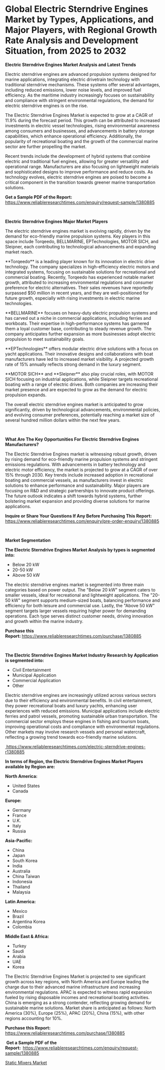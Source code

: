 <p><h1>Global Electric Sterndrive Engines Market by Types, Applications, and Major Players, with Regional Growth Rate Analysis and Development Situation, from 2025 to 2032</h1></p><p><strong>Electric Sterndrive Engines Market Analysis and Latest Trends</strong></p>
<p><p>Electric sterndrive engines are advanced propulsion systems designed for marine applications, integrating electric drivetrain technology with traditional sterndrive mechanisms. These systems offer several advantages, including reduced emissions, lower noise levels, and improved fuel efficiency. As the maritime industry increasingly focuses on sustainability and compliance with stringent environmental regulations, the demand for electric sterndrive engines is on the rise.</p><p>The Electric Sterndrive Engines Market is expected to grow at a CAGR of 11.9% during the forecast period. This growth can be attributed to increased investments in electric vessel technologies, rising environmental awareness among consumers and businesses, and advancements in battery storage capabilities, which enhance operational efficiency. Additionally, the popularity of recreational boating and the growth of the commercial marine sector are further propelling the market.</p><p>Recent trends include the development of hybrid systems that combine electric and traditional fuel engines, allowing for greater versatility and operational range. Manufacturers are also focusing on lightweight materials and sophisticated designs to improve performance and reduce costs. As technology evolves, electric sterndrive engines are poised to become a critical component in the transition towards greener marine transportation solutions.</p></p>
<p><strong>Get a Sample PDF of the Report:&nbsp;</strong> <a href="https://www.reliableresearchtimes.com/enquiry/request-sample/1380885?utm_campaign=2931&utm_medium=2&utm_source=Github&utm_content=ia&utm_term=11042025&utm_id=electric-sterndrive-engines">https://www.reliableresearchtimes.com/enquiry/request-sample/1380885</a></p>
<p>&nbsp;</p>
<p><strong>Electric Sterndrive Engines Major Market Players</strong></p>
<p><p>The electric sterndrive engines market is evolving rapidly, driven by the demand for eco-friendly marine propulsion systems. Key players in this space include Torqeedo, BELLMARINE, EPTechnologies, MOTOR SICH, and Sleipner, each contributing to technological advancements and expanding market reach.</p><p>**Torqeedo** is a leading player known for its innovation in electric drive technology. The company specializes in high-efficiency electric motors and integrated systems, focusing on sustainable solutions for recreational and commercial boating. Recently, Torqeedo has experienced notable market growth, attributed to increasing environmental regulations and consumer preference for electric alternatives. Their sales revenues have reportedly surpassed $50 million in recent years, and they are well-positioned for future growth, especially with rising investments in electric marine technologies.</p><p>**BELLMARINE** focuses on heavy-duty electric propulsion systems and has carved out a niche in commercial applications, including ferries and workboats. Their expertise in high-performance systems has garnered them a loyal customer base, contributing to steady revenue growth. The company anticipates further expansion as more businesses adopt electric propulsion to meet sustainability goals.</p><p>**EPTechnologies** offers modular electric drive solutions with a focus on yacht applications. Their innovative designs and collaborations with boat manufacturers have led to increased market visibility. A projected growth rate of 15% annually reflects strong demand in the luxury segment.</p><p>**MOTOR SICH** and **Sleipner** also play crucial roles, with MOTOR SICH focusing on industrial applications, while Sleipner targets recreational boating with a range of electric drives. Both companies are increasing their market presence and are expected to grow as the demand for electric propulsion expands.</p><p>The overall electric sterndrive engines market is anticipated to grow significantly, driven by technological advancements, environmental policies, and evolving consumer preferences, potentially reaching a market size of several hundred million dollars within the next few years.</p></p>
<p>&nbsp;</p>
<p><strong>What Are The Key Opportunities For Electric Sterndrive Engines Manufacturers?</strong></p>
<p><p>The Electric Sterndrive Engines market is witnessing robust growth, driven by rising demand for eco-friendly marine propulsion systems and stringent emissions regulations. With advancements in battery technology and electric motor efficiency, the market is projected to grow at a CAGR of over 15% through 2030. Key trends include increased adoption in recreational boating and commercial vessels, as manufacturers invest in electric solutions to enhance performance and sustainability. Major players are focusing on R&D and strategic partnerships to innovate product offerings. The future outlook indicates a shift towards hybrid systems, further bolstering market expansion and providing diverse solutions for marine applications.</p></p>
<p><strong>Inquire or Share Your Questions If Any Before Purchasing This Report:</strong> <a href="https://www.reliableresearchtimes.com/enquiry/pre-order-enquiry/1380885?utm_campaign=2931&utm_medium=2&utm_source=Github&utm_content=ia&utm_term=11042025&utm_id=electric-sterndrive-engines">https://www.reliableresearchtimes.com/enquiry/pre-order-enquiry/1380885</a></p>
<p>&nbsp;</p>
<p><strong>Market Segmentation</strong></p>
<p><strong>The Electric Sterndrive Engines Market Analysis by types is segmented into:</strong></p>
<p><ul><li>Below 20 kW</li><li>20-50 kW</li><li>Above 50 kW</li></ul></p>
<p><p>The electric sterndrive engines market is segmented into three main categories based on power output. The "Below 20 kW" segment caters to smaller vessels, ideal for recreational and lightweight applications. The "20-50 kW" segment supports medium-sized boats, balancing performance and efficiency for both leisure and commercial use. Lastly, the "Above 50 kW" segment targets larger vessels requiring higher power for demanding operations. Each type serves distinct customer needs, driving innovation and growth within the marine industry.</p></p>
<p><strong>Purchase this Report:&nbsp;</strong><a href="https://www.reliableresearchtimes.com/purchase/1380885?utm_campaign=2931&utm_medium=2&utm_source=Github&utm_content=ia&utm_term=11042025&utm_id=electric-sterndrive-engines">https://www.reliableresearchtimes.com/purchase/1380885</a></p>
<p>&nbsp;</p>
<p><strong>The Electric Sterndrive Engines Market Industry Research by Application is segmented into:</strong></p>
<p><ul><li>Civil Entertainment</li><li>Municipal Application</li><li>Commercial Application</li><li>Other</li></ul></p>
<p><p>Electric sterndrive engines are increasingly utilized across various sectors due to their efficiency and environmental benefits. In civil entertainment, they power recreational boats and luxury yachts, enhancing user experiences with reduced emissions. Municipal applications include electric ferries and patrol vessels, promoting sustainable urban transportation. The commercial sector employs these engines in fishing and tourism boats, improving operational costs and compliance with environmental regulations. Other markets may involve research vessels and personal watercraft, reflecting a growing trend towards eco-friendly marine solutions.</p></p>
<p><a href="https://www.reliableresearchtimes.com/electric-sterndrive-engines-r1380885?utm_campaign=2931&utm_medium=2&utm_source=Github&utm_content=ia&utm_term=11042025&utm_id=electric-sterndrive-engines">&nbsp;https://www.reliableresearchtimes.com/electric-sterndrive-engines-r1380885</a></p>
<p><strong>In terms of Region, the Electric Sterndrive Engines Market Players available by Region are:</strong></p>
<p>
    <p> <strong> North America: </strong>
        <ul>
            <li>United States</li>
            <li>Canada</li>
        </ul>
        </p> 
    <p> <strong> Europe: </strong>
        <ul>
            <li>Germany</li>
            <li>France</li>
            <li>U.K.</li>
            <li>Italy</li>
            <li>Russia</li>
        </ul>
        </p> 
    <p> <strong> Asia-Pacific: </strong>
        <ul>
            <li>China</li>
            <li>Japan</li>
            <li>South Korea</li>
            <li>India</li>
            <li>Australia</li>
            <li>China Taiwan</li>
            <li>Indonesia</li>
            <li>Thailand</li>
            <li>Malaysia</li>
        </ul>
        </p> 
    <p> <strong> Latin America: </strong>
        <ul>
            <li>Mexico</li>
            <li>Brazil</li>
            <li>Argentina Korea</li>
            <li>Colombia</li>
        </ul>
        </p> 
    <p> <strong> Middle East & Africa: </strong>
        <ul>
            <li>Turkey</li>
            <li>Saudi</li>
            <li>Arabia</li>
            <li>UAE</li>
            <li>Korea</li>
        </ul>
    </p>
    </p>
<p><p>The Electric Sterndrive Engines Market is projected to see significant growth across key regions, with North America and Europe leading the charge due to their advanced marine infrastructure and increasing environmental regulations. APAC is expected to witness rapid expansion fueled by rising disposable incomes and recreational boating activities. China is emerging as a strong contender, reflecting growing demand for sustainable marine solutions. Market share is anticipated as follows: North America (30%), Europe (25%), APAC (20%), China (15%), with other regions accounting for 10%.</p></p>
<p><strong>Purchase this Report: </strong><a href="https://www.reliableresearchtimes.com/purchase/1380885?utm_campaign=2931&utm_medium=2&utm_source=Github&utm_content=ia&utm_term=11042025&utm_id=electric-sterndrive-engines">https://www.reliableresearchtimes.com/purchase/1380885</a></p>
<p>&nbsp;<strong>Get a Sample PDF of the Report:&nbsp;&nbsp;</strong><a href="https://www.reliableresearchtimes.com/enquiry/request-sample/1380885?utm_campaign=2931&utm_medium=2&utm_source=Github&utm_content=ia&utm_term=11042025&utm_id=electric-sterndrive-engines">https://www.reliableresearchtimes.com/enquiry/request-sample/1380885</a></p>
<p><strong></strong></p>
<p><p><a href="https://github.com/akermigarib/Market-Research-Report-List-1/blob/main/static-mixers-market.md?utm_campaign=2931&utm_medium=2&utm_source=Github&utm_content=ia&utm_term=11042025&utm_id=electric-sterndrive-engines">Static Mixers Market</a></p></p>